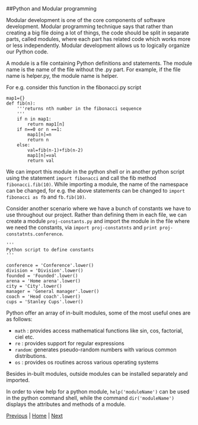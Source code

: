 ##Python and Modular programming

Modular development is one of the core components of software development. Modular programming technique says that rather than creating a big file doing a lot of things, the code should be split in separate parts, called modules, where each part has related code which works more or less independently. Modular development allows us to logically organize our Python code. 

A module is a file containing Python definitions and statements. The module name is the name of the file without the .py part. For example, if the file name is helper.py, the module name is helper.

For e.g. consider this function in the fibonacci.py script

```
map1={}
def fib(n):
    '''returns nth number in the fibonacci sequence 
    '''
    if n in map1:
        return map1[n]
    if n==0 or n ==1:
        map1[n]=n
        return n
    else:
        val=fib(n-1)+fib(n-2)
        map1[n]=val
        return val
```        
We can import this module in the python shell or in another python script using the statement `import fibonacci` and call the fib method `fibonacci.fib(10)`. While importing a module, the name of the namespace can be changed, for e.g. the above statements can be changed to `import fibonacci as fb` and `fb.fib(10)`.

Consider another scenario where we have a bunch of constants we have to use throughout our project. Rather than defining them in each file, we can create a module `proj-constants.py` and import the module in the file where we need the constants, via `import proj-constatnts` and `print proj-constatnts.conference`.

```
'''
Python script to define constants 
'''

conference = 'Conference'.lower()
division = 'Division'.lower()
founded = 'Founded'.lower()
arena = 'Home arena'.lower()
city = 'City'.lower()
manager = 'General manager'.lower()
coach = 'Head coach'.lower()
cups = 'Stanley Cups'.lower()

```

Python offer an array of in-built modules, some of the most useful ones are as follows:

* `math` : provides access mathematical  functions like sin, cos, factorial, ciel etc.
* `re`   : provides support for regular expressions
* `random`: generates pseudo-random numbers with various common distributions.
* `os`   : provides os routines across various operating systems 


Besides in-built modules, outside modules can be installed separately and imported.

In order to view help for a python module, `help('moduleName')` can be used in the python command shell, while the command `dir('moduleName')` displays the attributes and methods of a module.  

[Previous](https://github.com/joed7/fose_python/blob/master/syntax.md)  |  [Home](https://github.com/joed7/Python)  |  [Next](https://github.com/joed7/fose_python/blob/master/filemangement.md)
